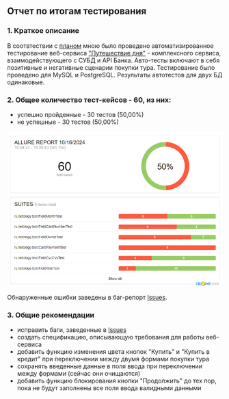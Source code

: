 ## Отчет по итогам тестирования

### 1. Краткое описание
В соотвтествии с [планом](https://github.com/realzyryan/Diplom/blob/main/Plan.md) мною было проведено автоматизированное тестирование веб-сервиса ["Путешествие дня"](http://localhost:8080/) - комплексного сервиса, взаимодействующего с СУБД и API Банка. Авто-тесты включают в себя позитивные и негативные сценарии покупки тура. Тестирование было проведено для MySQL и PostgreSQL. Результаты автотестов для двух БД одинаковые.

### 2. Общее количество тест-кейсов - 60, из них:
- успешно пройденные - 30 тестов (50,00%)
- не успешные - 30 тестов (50,00%)

![Allure.png](https://github.com/realzyryan/Diplom/blob/main/Allure.png)

Обнаруженные ошибки заведены в баг-репорт [Issues](https://github.com/realzyryan/Diplom/issues). 

### 3. Общие рекомендации
- исправить баги, заведенные в [Issues](https://github.com/realzyryan/Diplom/issues)
- создать спецификацию, описывающую требования для работы веб-сервиса
- добавить функцию изменения цвета кнопок "Купить" и "Купить в кредит" при переключении между двумя формами покупки тура
- сохранять введенные данные в поля ввода при переключении между формами (сейчас они очищаются)
- добавить функцию блокирования кнопки "Продолжить" до тех пор, пока не будут заполнены все поля ввода валидными данными
